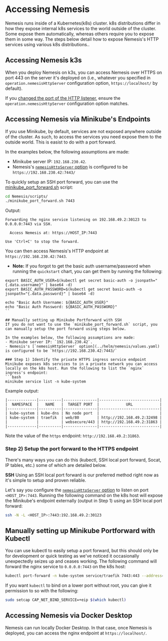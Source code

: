 # Accessing Nemesis
Nemesis runs inside of a Kubernetes(k8s) cluster. k8s distributions differ in how they expose internal k8s services to the world outside of the cluster. Some expose them automatically, whereas others require you to expose them in some way. The steps below detail how to expose Nemesis's HTTP services using various k8s distributions..

## Accessing Nemesis k3s
When you deploy Nemesis on k3s, you can access Nemesis over HTTPS on port 443 on the server it's deployed on (i.e., whatever you specified in `operation.nemesisHttpServer` configuration option, `https://localhost/` by default).

If you [changed the port of the HTTP listener](setup.md#optional-change-nemesiss-listening-port), ensure the `operation.nemesisHttpServer` configuration option matches.

## Accessing Nemesis via Minikube's Endpoints
If you use Minikube, by default, services are not exposed anywhere outside of the cluster. As such, to access the services you need expose them to the outside world. This is easist to do with a port forward.

In the examples below, the following assumptions are made:
- Minikube server IP: `192.168.230.42`.
- Nemesis's [`nemesisHttpServer` option](https://github.com/SpecterOps/Nemesis/blob/main/helm/nemesis/values.yaml) is configured to be `https://192.168.230.42:7443/`

To quickly setup an SSH port forward, you can use the [minikube_port_forward.sh](https://github.com/SpecterOps/Nemesis/blob/main/scripts/minikube_port_forward.sh) script:
```bash
cd Nemesis/scripts/
./minikube_port_forward.sh 7443
```
Output:
```
Forwarding the nginx service listening on 192.168.49.2:30123 to 0.0.0.0:7443 via SSH.

  Access Nemesis at: https://HOST_IP:7443

Use 'Ctrl+C' to stop the forward.
```
You can then access Nemesis's HTTP endpoint at `https://192.168.230.42:7443`.

* **Note:** If you forgot to get the basic auth username/password when running the `quickstart` chart, you can get them by running the following:
```
export BASIC_AUTH_USER=$(kubectl get secret basic-auth -o jsonpath="{.data.username}" | base64 -d)
export BASIC_AUTH_PASSWORD=$(kubectl get secret basic-auth -o jsonpath="{.data.password}" | base64 -d)

echo "Basic Auth Username: ${BASIC_AUTH_USER}"
echo "Basic Auth Password: ${BASIC_AUTH_PASSWORD}"
``

## Manually setting up Minikube Portforward with SSH
If you do not want to use the `minikube_port_forward.sh` script, you can manually setup the port forward using steps below.

In the examples below, the following assumptions are made:
- Minikube server IP: `192.168.230.42`.
- Nemesis's [`nemesisHttpServer` option](../helm/nemesis/values.yaml) is configured to be `https://192.168.230.42:7443/`

### Step 1) Identify the private HTTPS ingress service endpoint
Minikube exposes k8s services to in a private network you can access locally on the k8s host. Run the following to list the `nginx` ingress's endpoint:
```bash
minikube service list -n kube-system
```
Example output:
```
|-------------|----------|---------------|---------------------------|
|  NAMESPACE  |   NAME   |  TARGET PORT  |            URL            |
|-------------|----------|---------------|---------------------------|
| kube-system | kube-dns | No node port  |                           |
| kube-system | traefik  | web/80        | http://192.168.49.2:32498 |
|             |          | websecure/443 | http://192.168.49.2:31863 |
|-------------|----------|---------------|---------------------------|
```
Note the value of the `https` endpoint: `http://192.168.49.2:31863`.


### Step 2) Setup the port forward to the HTTPS endpoint
There's many ways you can do this (kubectl, SSH local port forward, Socat, IP tables, etc.) some of which are detailed below.

**SSH**
Using an SSH local port forward is our preferred method right now as it's simple to setup and proven reliable.

Let's say you configure the [`nemesisHttpServer` option](https://github.com/SpecterOps/Nemesis/blob/main/helm/nemesis/values.yaml#L8) to listen on port `<HOST_IP>:7443`. Running the following command on the k8s host will expose the Minikube's endpoint externally (output in Step 1) using an SSH local port forward:
```bash
ssh -N -L <HOST_IP>:7443:192.168.49.2:30123
```



## Manually setting up Minikube Portforward with Kubectl
You can use kubectl to easily setup a port forward, but this should only be for development or quick testing as we've noticed it occasionally unexpectedly seizes up and ceases working. The following command will forward the nginx service to `0.0.0.0:7443` on the k8s host:
```bash
kubectl port-forward -n kube-system service/traefik 7443:443 --address=0.0.0.0
```

If you want `kubectl` to bind on a lower port without root, you can give it permission to so with the following:
```bash
sudo setcap CAP_NET_BIND_SERVICE=+eip $(which kubectl)
```

## Accessing Nemesis via Docker Desktop
Nemesis can run locally Docker Desktop. In that case, once Nemesis is deployed, you can access the nginx endpoint at `https://localhost/`.
